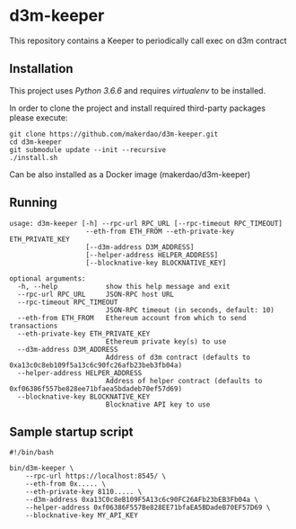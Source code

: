 # d3m-keeper

This repository contains a Keeper to periodically call exec on d3m contract

## Installation

This project uses *Python 3.6.6* and requires *virtualenv* to be installed.

In order to clone the project and install required third-party packages please execute:
```
git clone https://github.com/makerdao/d3m-keeper.git
cd d3m-keeper
git submodule update --init --recursive
./install.sh
```

Can be also installed as a Docker image (makerdao/d3m-keeper)

## Running

```
usage: d3m-keeper [-h] --rpc-url RPC_URL [--rpc-timeout RPC_TIMEOUT]
                   --eth-from ETH_FROM --eth-private-key ETH_PRIVATE_KEY
                   [--d3m-address D3M_ADDRESS]
                   [--helper-address HELPER_ADDRESS]
                   [--blocknative-key BLOCKNATIVE_KEY]

optional arguments:
  -h, --help            show this help message and exit
  --rpc-url RPC_URL     JSON-RPC host URL
  --rpc-timeout RPC_TIMEOUT
                        JSON-RPC timeout (in seconds, default: 10)
  --eth-from ETH_FROM   Ethereum account from which to send transactions
  --eth-private-key ETH_PRIVATE_KEY
                        Ethereum private key(s) to use
  --d3m-address D3M_ADDRESS
                        Address of d3m contract (defaults to 0xa13c0c8eb109f5a13c6c90fc26afb23beb3fb04a)
  --helper-address HELPER_ADDRESS
                        Address of helper contract (defaults to 0xf06386f557be828ee71bfaea5bdadeb70ef57d69)
  --blocknative-key BLOCKNATIVE_KEY
                        Blocknative API key to use
```

## Sample startup script

```
#!/bin/bash

bin/d3m-keeper \
    --rpc-url https://localhost:8545/ \
    --eth-from 0x..... \
    --eth-private-key 8110..... \
    --d3m-address 0xa13C0c8eB109F5A13c6c90FC26AFb23bEB3Fb04a \
    --helper-address 0xf06386F557Be828EE71bfaEA5BDadeB70EF57D69 \
    --blocknative-key MY_API_KEY
```


